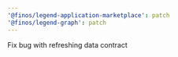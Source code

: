 ```yaml
---
'@finos/legend-application-marketplace': patch
'@finos/legend-graph': patch
---
```


Fix bug with refreshing data contract
